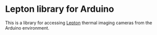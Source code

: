 # Lepton library for Arduino

This is a library for accessing [Lepton](http://lepton.flir.com/) thermal imaging cameras from the Arduino environment.
